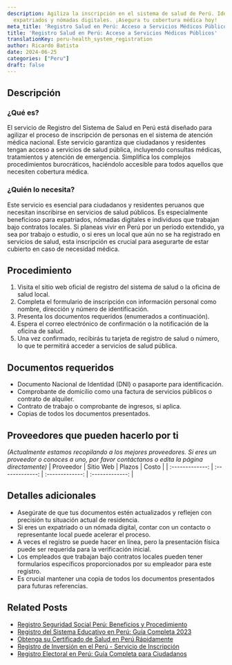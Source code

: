 ```yaml
---
description: Agiliza la inscripción en el sistema de salud de Perú. Ideal para ciudadanos,
  expatriados y nómadas digitales. ¡Asegura tu cobertura médica hoy!
meta_title: 'Registro Salud en Perú: Acceso a Servicios Médicos Públicos'
title: 'Registro Salud en Perú: Acceso a Servicios Médicos Públicos'
translationKey: peru-health_system_registration
author: Ricardo Batista
date: 2024-06-25
categories: ["Peru"]
draft: false
---
```



## Descripción
### ¿Qué es?
El servicio de Registro del Sistema de Salud en Perú está diseñado para agilizar el proceso de inscripción de personas en el sistema de atención médica nacional. Este servicio garantiza que ciudadanos y residentes tengan acceso a servicios de salud pública, incluyendo consultas médicas, tratamientos y atención de emergencia. Simplifica los complejos procedimientos burocráticos, haciéndolo accesible para todos aquellos que necesiten cobertura médica.

### ¿Quién lo necesita?
Este servicio es esencial para ciudadanos y residentes peruanos que necesitan inscribirse en servicios de salud públicos. Es especialmente beneficioso para expatriados, nómadas digitales e individuos que trabajan bajo contratos locales. Si planeas vivir en Perú por un período extendido, ya sea por trabajo o estudio, o si eres un local que aún no se ha registrado en servicios de salud, esta inscripción es crucial para asegurarte de estar cubierto en caso de necesidad médica.

## Procedimiento

1. Visita el sitio web oficial de registro del sistema de salud o la oficina de salud local.
2. Completa el formulario de inscripción con información personal como nombre, dirección y número de identificación.
3. Presenta los documentos requeridos (enumerados a continuación).
4. Espera el correo electrónico de confirmación o la notificación de la oficina de salud.
5. Una vez confirmado, recibirás tu tarjeta de registro de salud o número, lo que te permitirá acceder a servicios de salud pública.

## Documentos requeridos

- Documento Nacional de Identidad (DNI) o pasaporte para identificación.
- Comprobante de domicilio como una factura de servicios públicos o contrato de alquiler.
- Contrato de trabajo o comprobante de ingresos, si aplica.
- Copias de todos los documentos presentados.

## Proveedores que pueden hacerlo por ti
_(Actualmente estamos recopilando a los mejores proveedores. Si eres un proveedor o conoces a uno, por favor contáctanos o edita la página directamente)_
| Proveedor       |     Sitio Web    |     Plazos       |       Costo     |
| :-------------: | :-------------: |  :-------------: | :-------------: |

## Detalles adicionales

- Asegúrate de que tus documentos estén actualizados y reflejen con precisión tu situación actual de residencia.
- Si eres un expatriado o un nómada digital, contar con un contacto o representante local puede acelerar el proceso.
- A veces el registro se puede hacer en línea, pero la presentación física puede ser requerida para la verificación inicial.
- Los empleados que trabajan bajo contratos locales pueden tener formularios específicos proporcionados por su empleador para este registro.
- Es crucial mantener una copia de todos los documentos presentados para futuras referencias.


## Related Posts

- [Registro Seguridad Social Perú: Beneficios y Procedimiento](https://tramitit.com/es/guides/peru/inscripción_en_la_seguridad_social/)
- [Registro del Sistema Educativo en Perú: Guía Completa 2023](https://tramitit.com/es/guides/peru/inscripción_al_sistema_educativo/)
- [Obtenga su Certificado de Salud en Perú Rápidamente](https://tramitit.com/es/guides/peru/certificado_de_salud/)
- [Registro de Inversión en el Perú - Servicio de Inscripción](https://tramitit.com/es/guides/peru/inscripción_al_registro_de_inversiones/)
- [Registro Electoral en Perú: Guía Completa para Ciudadanos](https://tramitit.com/es/guides/peru/inscripción_al_registro_electoral/)